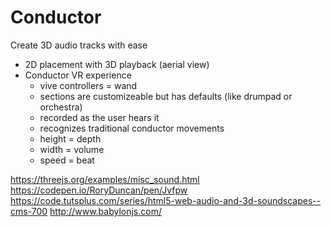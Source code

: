 # Conductor

Create 3D audio tracks with ease

- 2D placement with 3D playback (aerial view)
- Conductor VR experience
  - vive controllers = wand
  - sections are customizeable but has defaults (like drumpad or orchestra)
  - recorded as the user hears it
  - recognizes traditional conductor movements
  - height = depth
  - width = volume
  - speed = beat

https://threejs.org/examples/misc_sound.html
https://codepen.io/RoryDuncan/pen/Jvfpw
https://code.tutsplus.com/series/html5-web-audio-and-3d-soundscapes--cms-700
http://www.babylonjs.com/
